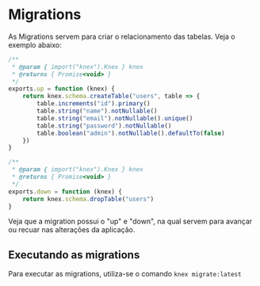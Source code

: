 # Migrations
As Migrations servem para criar o relacionamento das tabelas. Veja o exemplo abaixo:
```js
/**
 * @param { import("knex").Knex } knex
 * @returns { Promise<void> }
 */
exports.up = function (knex) {
    return knex.schema.createTable("users", table => {
        table.increments("id").primary()
        table.string("name").notNullable()
        table.string("email").notNullable().unique()
        table.string("password").notNullable()
        table.boolean("admin").notNullable().defaultTo(false)
    })
}

/**
 * @param { import("knex").Knex } knex
 * @returns { Promise<void> }
 */
exports.down = function (knex) {
    return knex.schema.dropTable("users")
}
```
Veja que a migration possui o "up" e "down", na qual servem para avançar ou recuar nas alterações da aplicação.

## Executando as migrations
Para executar as migrations, utiliza-se o comando ```knex migrate:latest```